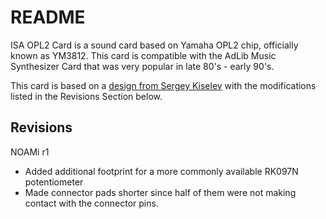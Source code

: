 # README

ISA OPL2 Card is a sound card based on Yamaha OPL2 chip, officially known as YM3812. This card is compatible with the AdLib Music Synthesizer Card that was very popular in late 80's - early
90's.

This card is based on a [design from Sergey Kiselev](http://www.malinov.com/Home/sergeys-projects/isa-opl2-card) with the modifications listed in the Revisions Section below.

## Revisions

NOAMi r1
- Added additional footprint for a more commonly available RK097N potentiometer
- Made connector pads shorter since half of them were not making contact with the connector pins.
